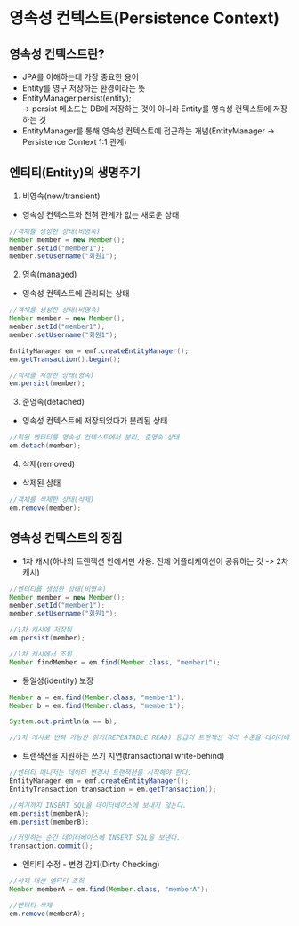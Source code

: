 # 영속성 컨텍스트(Persistence Context)

## **영속성 컨텍스트란?**

- JPA를 이해하는데 가장 중요한 용어
- Entity를 영구 저장하는 환경이라는 뜻
- EntityManager.persist(entity);  
  -> persist 메소드는 DB에 저장하는 것이 아니라 Entity를 영속성 컨텍스트에 저장하는 것
- EntityManager를 통해 영속성 컨텍스트에 접근하는 개념(EntityManager -> Persistence Context 1:1 관계)

## **엔티티(Entity)의 생명주기**

1. 비영속(new/transient)

- 영속성 컨텍스트와 전혀 관계가 없는 새로운 상태

```Java
//객체를 생성한 상태(비영속)
Member member = new Member();
member.setId("member1");
member.setUsername("회원1");
```

2. 영속(managed)

- 영속성 컨텍스트에 관리되는 상태

```Java
//객체를 생성한 상태(비영속)
Member member = new Member();
member.setId("member1");
member.setUsername("회원1");

EntityManager em = emf.createEntityManager();
em.getTransaction().begin();

//객체를 저장한 상태(영속)
em.persist(member);
```

3. 준영속(detached)

- 영속성 컨텍스트에 저장되었다가 분리된 상태

```Java
//회원 엔티티를 영속성 컨텍스트에서 분리, 준영속 상태
em.detach(member);
```

4. 삭제(removed)

- 삭제된 상태

```Java
//객체를 삭제한 상태(삭제)
em.remove(member);
```

## **영속성 컨텍스트의 장점**

- 1차 캐시(하나의 트랜잭션 안에서만 사용. 전체 어플리케이션이 공유하는 것 -> 2차 캐시)

```Java
//엔티티를 생성한 상태(비영속)
Member member = new Member();
member.setId("member1");
member.setUsername("회원1");

//1차 캐시에 저장됨
em.persist(member);

//1차 캐시에서 조회
Member findMember = em.find(Member.class, "member1");
```

- 동일성(identity) 보장

```Java
Member a = em.find(Member.class, "member1");
Member b = em.find(Member.class, "member1");

System.out.println(a == b);

//1차 캐시로 반복 가능한 읽기(REPEATABLE READ) 등급의 트랜잭션 격리 수준을 데이터베이스가 아닌 어플리케이션 차원에서 제공
```

- 트랜잭션을 지원하는 쓰기 지연(transactional write-behind)

```Java
//엔티티 매니저는 데이터 변경시 트랜잭션을 시작해야 한다.
EntityManager em = emf.createEntityManager();
EntityTransaction transaction = em.getTransaction();

//여기까지 INSERT SQL을 데이터베이스에 보내지 않는다.
em.persist(memberA);
em.persist(memberB);

//커밋하는 순간 데이터베이스에 INSERT SQL을 보낸다.
transaction.commit();
```

- 엔티티 수정 - 변경 감지(Dirty Checking)

```Java
//삭제 대상 엔티티 조회
Member memberA = em.find(Member.class, "memberA");

//엔티티 삭제
em.remove(memberA);
```
